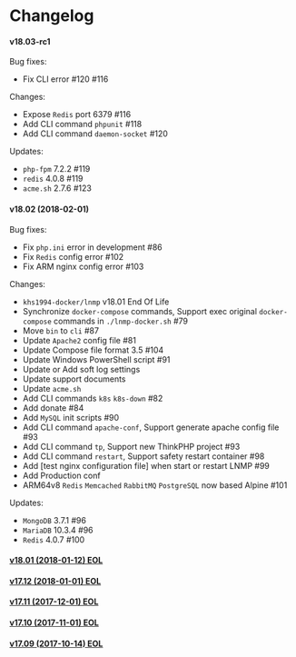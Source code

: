 Changelog
==============

#### v18.03-rc1

Bug fixes:
* Fix CLI error #120 #116

Changes:
* Expose `Redis` port 6379 #116
* Add CLI command `phpunit` #118
* Add CLI command `daemon-socket` #120

Updates:

* `php-fpm` 7.2.2 #119
* `redis` 4.0.8 #119
* `acme.sh` 2.7.6 #123

#### v18.02 (2018-02-01)

Bug fixes:
* Fix `php.ini` error in development #86
* Fix `Redis` config error #102
* Fix ARM nginx config error #103

Changes:
* `khs1994-docker/lnmp` v18.01 End Of Life
* Synchronize `docker-compose` commands, Support exec original `docker-compose` commands in `./lnmp-docker.sh` #79
* Move `bin` to `cli` #87
* Update `Apache2` config file #81
* Update Compose file format 3.5 #104
* Update Windows PowerShell script #91
* Update or Add soft log settings
* Update support documents
* Update `acme.sh`
* Add CLI commands `k8s` `k8s-down` #82
* Add donate #84
* Add `MySQL` init scripts #90
* Add CLI command `apache-conf`, Support generate apache config file #93
* Add CLI command `tp`, Support new ThinkPHP project #93
* Add CLI command `restart`, Support safety restart container #98
* Add [test nginx configuration file] when start or restart LNMP #99
* Add Production conf
* ARM64v8 `Redis` `Memcached` `RabbitMQ` `PostgreSQL` now based Alpine #101

Updates:
* `MongoDB` 3.7.1   #96
* `MariaDB` 10.3.4  #96
* `Redis`   4.0.7   #100

#### [v18.01 (2018-01-12) EOL](https://github.com/khs1994-docker/lnmp/releases/tag/v18.01)

#### [v17.12 (2018-01-01) EOL](https://github.com/khs1994-docker/lnmp/releases/tag/v17.12)

#### [v17.11 (2017-12-01) EOL](https://github.com/khs1994-docker/lnmp/releases/tag/v17.11)

#### [v17.10 (2017-11-01) EOL](https://github.com/khs1994-docker/lnmp/releases/tag/v17.10)

#### [v17.09 (2017-10-14) EOL](https://github.com/khs1994-docker/lnmp/releases/tag/v17.09)

